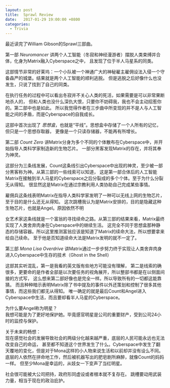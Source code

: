 ```yaml
---
layout: post
title:  Sprawl Review
date:   2017-01-29 19:00:00 +0800
categories:
  - Trivia
---
```


最近读完了William Gibson的Sprawl三部曲。

第一部 *Neuromancer* 讲两个人工智能（冬寂和神经漫游者）摆脱人类束缚并合体，化身为Matrix融入Cyberspace之中，
且发现了位于半人马星系的同类。

这部情节非常的好莱坞：一个小队被一个神通广大的神秘雇主雇佣设法入侵一个守备森严的城堡。结果就是两个人工智能的顺利逃脱。
但是逃脱之后好像什么也没发生，只说了找到了自己的同类。

在执行任务的过程中可以看出冬寂并不关心人类的死活，如果需要是可以非常果断地杀人的，
但和人类也没什么深仇大恨，只要你不妨碍我，我也不会主动招惹你的。第二部中也是如此。
所以我觉得作者在三步曲中所变现的并不是人与人工智能之间的矛盾，而是Cyberspace的自我成长。

这部中首次出现了 *思想盒*，也就是“平线”。思想盒中存储了一个人所有的记忆，但只是一个思想存取器，
更像是一个只读存储器，不能再有所增长。

第二部 *Count Zero* 讲Matrix分身为多个不同的个体散布在Cyberspace中，并开始指导人类科学家制造新的生物芯片。
一部分黑客发现Matrix的存在，并将其奉为神灵。

这部分为三条线发展，Count这条线引出Cyberspace中出现的神灵，至少被一部分黑客称为神。从第三部的一些线索可以知道，
这是第一部合体后的人工智能Matrix在接触到半人马星的Cyberspace之后分裂成的多个个体。至于为什么分裂无从得知。
很显然这是Matrix在通过宗教利用人类协助自己完成某些事情。

雇佣兵这条线表明Matrix在指导人类科学家发明了一种可以无线上网的生物芯片，至于目的是什么还无从得知。
这次跳槽我认为是Matrix安排的，目的是隐藏这种生物芯片，也就是Angel。原因依然不明

女艺术家这条线就是一个富翁的寻找续命之路。从第三部的结果来看，Matrix最终实现了人类舍弃肉身在Cyberspace中的继续生活。
这完全不同于思想盒那种静态的存储容器。所以这里推测富翁应该是知道了Matrix的续命大法，所以想要拿来给自己续命。
至于他是否知道续命大法是Matrix发明的就不一定了。

第三部 *Mona Lisa Overdrive* 讲Matrix通过一步步努力终于实现让人类舍弃肉身进入Cyberspace中生存的技术（Ghost in the Shell）

这部其实听混乱，第一是我看的英文版有些地方可能没有理解，
第二是线索的确很多，更要命的是作者全部是以次要任务的视角展开，所以整部书都是在以侧面间接的方式写，
这么想来第二部好像也是完全一样。所以导致所有的一切都这能靠猜。
而且种种暗示表明Matrix除了书中提及的事件以外还策划和控制了很多其他事情，而这些我们都无从得知。
唯一确定的就是最后Count和Angel进入Cyberspace中生活，而且要却看半人马星的Cyberspace。

为什么要Angel称为明星？  
我想可能是为了更好地保护她。毕竟感官明星是公司的重要财产，受到公司24小时的监控与保护。


关于未来的畅想：  
现在感觉社会的发展导致社会的两级分化越来越严重，底层的人民可能永远也无法改变自己的命运，
甚至都不知道这个世界发生了什么。Cyberspace中发生了翻天覆地的变化，但是对于Mona这样的小人物来说生活和以前却并没有设么不同。
底层的人依然在拼命地工作，然后被机器写出的肥皂剧所麻醉，就像Count的妈妈一样。
但至少Mona是幸运的，从妓女一下变声了当红明星。

社会很可能被大公司把持，政府形同虚设或者根本就不复存在。
跳槽要动用武装力量，相当于现在的政治庇护。
